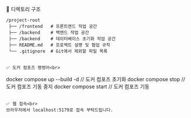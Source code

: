 📂 디렉토리 구조
```
/project-root
 ├── /frontend   # 프론트엔드 작업 공간
 ├── /backend    # 백엔드 작업 공간
 ├── /backend    # 데이터베이스 초기화 작업 공간
 ├── README.md   # 프로젝트 설명 및 협업 규칙
 └── .gitignore  # Git에서 제외할 파일 목록


✅ 도커 컴포즈 명령어<br>
   ```
   docker compose up --build -d // 도커 컴포즈 초기화
   docker compose stop // 도커 컴포즈 기동 중지
   docker compose start // 도커 컴포즈 기동
   ```

✅ 웹 접속<br>
브라우저에서 localhost:5179로 접속 부탁드립니다. 
